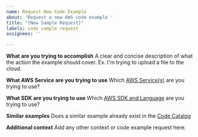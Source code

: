 ```yaml
---
name: Request New Code Example
about: 'Request a new AWS code example '
title: "[New Sample Request]"
labels: code sample request
assignees: ''

---
```


**What are you trying to accomplish**
A clear and concise description of what the action the example should cover. Ex. I'm trying to upload a file to the cloud. 

**What AWS Service are you trying to use**
Which [AWS Service(s)](https://aws.amazon.com/products/) are you trying to use?

**What SDK are you trying to use**
Which [AWS SDK and Language](https://aws.amazon.com/tools/) are you trying to use?

**Similar examples**
Does a similar example already exist in the [Code Catalog](https://docs.aws.amazon.com/code-samples/latest/catalog/welcome.html)

**Additional context**
Add any other context or code example request here.
